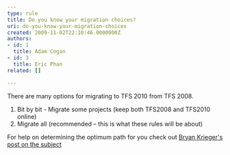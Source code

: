 ```yaml
---
type: rule
title: Do you know your migration choices?
uri: do-you-know-your-migration-choices
created: 2009-11-02T22:10:46.0000000Z
authors:
- id: 1
  title: Adam Cogan
- id: 3
  title: Eric Phan
related: []

---
```


There are many options for migrating to TFS 2010 from TFS 2008.

1. Bit by bit - Migrate some projects (keep both TFS2008 and TFS2010 online)
2. Migrate all (recommended – this is what these rules will be about)





For help on determining the optimum path for you check out [Bryan Krieger's post on the subject](http&#58;//blogs.msdn.com/bkrieger/archive/2009/10/21/team-foundation-server-2010-upgrade.aspx)
